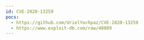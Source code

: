 ```yaml
---
id: CVE-2020-13259
pocs:
  - https://github.com/UrielYochpaz/CVE-2020-13259
  - https://www.exploit-db.com/raw/48809
---
```

